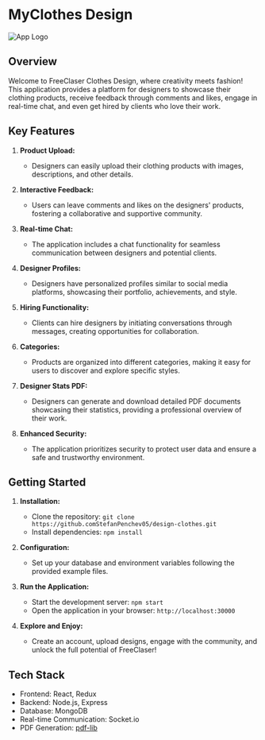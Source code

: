 # MyClothes Design

![App Logo](link-to-your-logo.png)

## Overview

Welcome to FreeClaser Clothes Design, where creativity meets fashion! This application provides a platform for designers to showcase their clothing products, receive feedback through comments and likes, engage in real-time chat, and even get hired by clients who love their work.

## Key Features

1. **Product Upload:**
   - Designers can easily upload their clothing products with images, descriptions, and other details.

2. **Interactive Feedback:**
   - Users can leave comments and likes on the designers' products, fostering a collaborative and supportive community.

3. **Real-time Chat:**
   - The application includes a chat functionality for seamless communication between designers and potential clients.

4. **Designer Profiles:**
   - Designers have personalized profiles similar to social media platforms, showcasing their portfolio, achievements, and style.

5. **Hiring Functionality:**
   - Clients can hire designers by initiating conversations through messages, creating opportunities for collaboration.

6. **Categories:**
   - Products are organized into different categories, making it easy for users to discover and explore specific styles.

7. **Designer Stats PDF:**
   - Designers can generate and download detailed PDF documents showcasing their statistics, providing a professional overview of their work.

8. **Enhanced Security:**
   - The application prioritizes security to protect user data and ensure a safe and trustworthy environment.

## Getting Started

1. **Installation:**
   - Clone the repository: `git clone https://github.comStefanPenchev05/design-clothes.git`
   - Install dependencies: `npm install`

2. **Configuration:**
   - Set up your database and environment variables following the provided example files.

3. **Run the Application:**
   - Start the development server: `npm start`
   - Open the application in your browser: `http://localhost:30000`

4. **Explore and Enjoy:**
   - Create an account, upload designs, engage with the community, and unlock the full potential of FreeClaser!

## Tech Stack

- Frontend: React, Redux
- Backend: Node.js, Express
- Database: MongoDB
- Real-time Communication: Socket.io
- PDF Generation: [pdf-lib](https://github.com/Hopding/pdf-lib)
